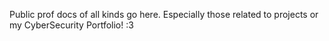 Public prof docs of all kinds go here. Especially those related to projects or my CyberSecurity Portfolio! :3
